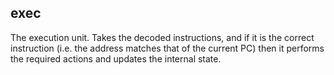 ## exec

The execution unit. Takes the decoded instructions, and if it is the correct instruction (i.e. the address matches that of the current PC) then it performs the required actions and updates the internal state.
